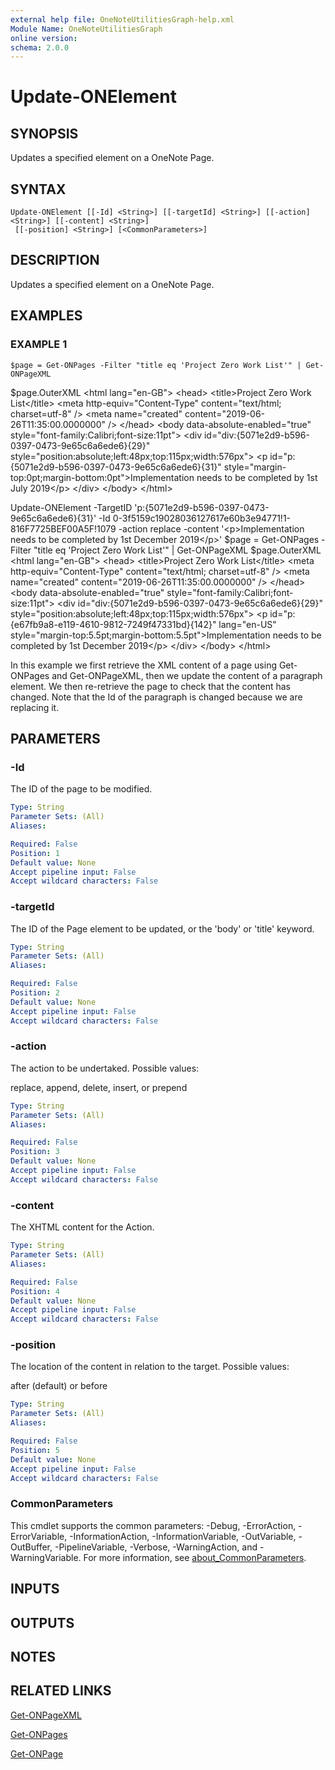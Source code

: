 ```yaml
---
external help file: OneNoteUtilitiesGraph-help.xml
Module Name: OneNoteUtilitiesGraph
online version:
schema: 2.0.0
---
```


# Update-ONElement

## SYNOPSIS
Updates a specified element on a OneNote Page.

## SYNTAX

```
Update-ONElement [[-Id] <String>] [[-targetId] <String>] [[-action] <String>] [[-content] <String>]
 [[-position] <String>] [<CommonParameters>]
```

## DESCRIPTION
Updates a specified element on a OneNote Page.

## EXAMPLES

### EXAMPLE 1
```
$page = Get-ONPages -Filter "title eq 'Project Zero Work List'" | Get-ONPageXML
```

$page.OuterXML \<html lang="en-GB"\>         \<head\>                 \<title\>Project Zero Work List\</title\>                 \<meta http-equiv="Content-Type" content="text/html; charset=utf-8" /\>                 \<meta name="created" content="2019-06-26T11:35:00.0000000" /\>         \</head\>         \<body data-absolute-enabled="true" style="font-family:Calibri;font-size:11pt"\>                 \<div id="div:{5071e2d9-b596-0397-0473-9e65c6a6ede6}{29}" style="position:absolute;left:48px;top:115px;width:576px"\>                         \<p id="p:{5071e2d9-b596-0397-0473-9e65c6a6ede6}{31}" style="margin-top:0pt;margin-bottom:0pt"\>Implementation needs to be completed by 1st July 2019\</p\>                 \</div\>         \</body\> \</html\>

Update-ONElement -TargetID 'p:{5071e2d9-b596-0397-0473-9e65c6a6ede6}{31}' -Id 0-3f5159c19028036127617e60b3e94771!1-816F7725BEF00A5F!1079 -action replace -content '\<p\>Implementation needs to be completed by 1st December 2019\</p\>' $page = Get-ONPages -Filter "title eq 'Project Zero Work List'" | Get-ONPageXML $page.OuterXML \<html lang="en-GB"\>         \<head\>                 \<title\>Project Zero Work List\</title\>                 \<meta http-equiv="Content-Type" content="text/html; charset=utf-8" /\>                 \<meta name="created" content="2019-06-26T11:35:00.0000000" /\>         \</head\>         \<body data-absolute-enabled="true" style="font-family:Calibri;font-size:11pt"\>                 \<div id="div:{5071e2d9-b596-0397-0473-9e65c6a6ede6}{29}" style="position:absolute;left:48px;top:115px;width:576px"\>                         \<p id="p:{e67fb9a8-e119-4610-9812-7249f47331bd}{142}" lang="en-US" style="margin-top:5.5pt;margin-bottom:5.5pt"\>Implementation needs to be completed by 1st December 2019\</p\>                 \</div\>         \</body\> \</html\>

In this example we first retrieve the XML content of a page using Get-ONPages and Get-ONPageXML, then we update the content of a paragraph element.
We then re-retrieve the page to check that the content has changed.
Note that the Id of the paragraph is changed because we are replacing it.

## PARAMETERS

### -Id
The ID of the page to be modified.

```yaml
Type: String
Parameter Sets: (All)
Aliases:

Required: False
Position: 1
Default value: None
Accept pipeline input: False
Accept wildcard characters: False
```

### -targetId
The ID of the Page element to be updated, or the 'body' or 'title' keyword.

```yaml
Type: String
Parameter Sets: (All)
Aliases:

Required: False
Position: 2
Default value: None
Accept pipeline input: False
Accept wildcard characters: False
```

### -action
The action to be undertaked.
Possible values:

replace, append, delete, insert, or prepend

```yaml
Type: String
Parameter Sets: (All)
Aliases:

Required: False
Position: 3
Default value: None
Accept pipeline input: False
Accept wildcard characters: False
```

### -content
The XHTML content for the Action.

```yaml
Type: String
Parameter Sets: (All)
Aliases:

Required: False
Position: 4
Default value: None
Accept pipeline input: False
Accept wildcard characters: False
```

### -position
The location of the content in relation to the target.
Possible values:

after (default) or before

```yaml
Type: String
Parameter Sets: (All)
Aliases:

Required: False
Position: 5
Default value: None
Accept pipeline input: False
Accept wildcard characters: False
```

### CommonParameters
This cmdlet supports the common parameters: -Debug, -ErrorAction, -ErrorVariable, -InformationAction, -InformationVariable, -OutVariable, -OutBuffer, -PipelineVariable, -Verbose, -WarningAction, and -WarningVariable. For more information, see [about_CommonParameters](http://go.microsoft.com/fwlink/?LinkID=113216).

## INPUTS

## OUTPUTS

## NOTES

## RELATED LINKS

[Get-ONPageXML]()

[Get-ONPages]()

[Get-ONPage]()

